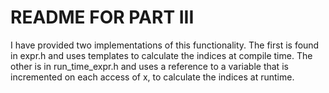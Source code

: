 README FOR PART III
===================

I have provided two implementations of this functionality. The first is found
in expr.h and uses templates to calculate the indices at compile time. The
other is in run_time_expr.h and uses a reference to a variable that is
incremented on each access of x, to calculate the indices at runtime.  
